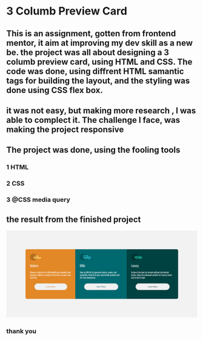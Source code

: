 # 3 Columb  Preview Card

## This is an assignment, gotten from frontend mentor, it aim at improving my dev skill as a new be. the project was all about designing a 3 columb preview card, using HTML and CSS. The code was done, using diffrent HTML samantic tags for building the layout, and the styling was done using CSS flex box.

## it was not easy, but making more research , I was able to complect it.    The challenge I face, was making the project responsive


## The project was done, using the fooling tools
### 1 HTML
### 2 CSS
### 3 @CSS media query




## the result from the finished project
   ![This is the concpected project](./images/solution.jpg)


### thank you
 

